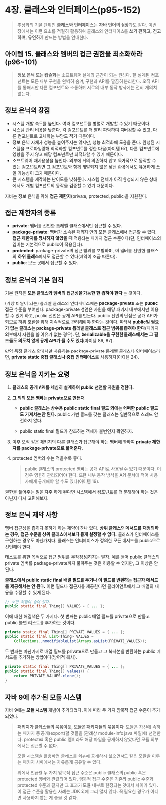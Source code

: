 # 4장. 클래스와 인터페이스(p95~152)

> 추상화의 기본 단위인 **클래스와 인터페이스**는 **자바 언어의 심장**과도 같다. 이번 장에서는 이런 요소를 적절히 활용하여 클래스와 인터페이스를 **쓰기 편하고, 견고하며, 유연하게** 만드는 방법을 안내한다.

## 아이템 15. 클래스와 멤버의 접근 권한을 최소화하라(p96~101)

> **정보 은닉 또는 캡슐화**는 소프트웨어 설계의 근간이 되는 원리다. 잘 설계된 컴포넌트는 모든 내부 구현을 완벽히 숨겨, 구현과 API를 깔끔히 분리한다. 오직 API를 통해서만 다른 컴포넌트와 소통하며 서로의 내부 동작 방식에는 전혀 개의치 않는다.

## 정보 은닉의 장점

- 시스템 개발 속도를 높인다. 여러 컴포넌트를 병렬로 개발할 수 있기 때문이다.
- 시스템 관리 비용을 낮춘다. 각 컴포넌트를 더 빨리 파악하여 디버깅할 수 있고, 다른 컴포넌트로 교체하는 부담도 적기 때문이다.
- 정보 은닉 자체가 성능을 높여주지는 않지만, 성능 최적화에 도움을 준다. 완성된 시스템을 프로파일링해 최적화할 컴포넌트를 정한 다음(아이템 67), 다른 컴포넌트에 영향을 주지 않고 해당 컴포넌트만 최적화할 수 있기 때문이다. 
- 소프트웨어 재사용성을 높인다. 외부에 거의 의존하지 않고 독자적으로 동작할 수 있는 컴포넌트라면 그 컴포넌트와 함께 개발되지 않은 낯선 환경에서도 유용하게 쓰일 가능성이 크기 때문이다.
- 큰 시스템을 제작하는 난이도를 낮춰준다. 시스템 전체가 아직 완성되지 않은 상태에서도 개별 컴포넌트의 동작을 검증할 수 있기 때문이다.

자바는 정보 은닉을 위해 **접근 제한자**(private, protected, public)을 지원한다.

## 접근 제한자의 종류

- **private**: 멤버를 선언한 톱레벨 클래스에서만 접근할 수 있다.
- **package-private**: 멤버가 소속된 패키지 안의 모든  클래스에서 접근할 수 있다. **접근 제한자를 명시하지 않았을 때** 적용되는 패키지 접근 수준이다(단, 인터페이스의 멤버는 기본적으로 public이 적용된다).
- **protected**: package-private의 접근 범위를 포함하며, 이 멤버를 선언한 클래스의 **하위 클래스**에서도 접근할 수 있다(제약이 조금 따른다).
- **public**: 모든 곳에서 접근할 수 있다.

## 정보 은닉의 기본 원칙

기본 원칙은 **모든 클래스와 멤버의 접근성을 가능한 한 좁혀야 한다** 는 것이다.

(가장 바깥이 되는) 톱레벨 클래스와 인터페이스에는 **package-prviate** 또는 **public** 접근 수준을 부여한다. package-private 선언은 자원을 해당 패키지 내부에서만 이용할 수 있게 하고, public 선언은 공개 API를 만든다. public 선언의 단점은 공개 API가 되므로 하위 호환을 위해 지속적으로 관리해줘야 한다는 것이다. 따라서 **public일 필요가 없는 클래스는 package-private 톱레벨 클래스로 접근 범위를 좁혀야 한다**(패키지 외부에서 자원을 쓸 이유가 없는 경우). 단, **Serializable을 구현한 클래스에서는 그 필드들도 의도치 않게 공개 API가 될 수도 있다**(아이템 86, 87).

만약 특정 클래스 안에서만 사용하는 package-private 톱레벨 클래스나 인터페이스라면,  **private static 중첩 클래스나 중첩 인터페이스**로 사용하자(아이템 24).

## 정보 은닉을 지키는 요령

1. **클래스의 공개 API를 세심히 설계하여 public 선언할 자원을 정한다.**

2. **그 외의 모든 멤버는 private으로 만든다**

   - **public 클래스는 상수용 public static final 필드 외에는 어떠한 public 필드도 가져서는 안 된다.** public 가변 필드를 갖는 클래스는 일반적으로 스레드 안전하지 않다.

   - public static final 필드가 참조하는 객체가 불변인지 확인하자.

3. 이후 오직 같은 패키지의 다른 클래스가 접근해야 하는 멤버에 한하여 **private 제한자를 package-private으로 풀어준다**. 

4. protected 멤버의 수는 적을수록 좋다. 

   > public 클래스의 protected 멤버는 공개 API로 사용될 수 있기 때문이다. 이 경우 영원히 관리되어야 한다. 또한 내부 동작 방식을 API 문서에 적어 사용자에게 공개해야 할 수도 있다(아이템 19).

권한을 풀어주는 일을 자주 하게 된다면 시스템에서 컴포넌트를 더 분해해야 하는 것은 아닌지 다시 고민해보자.

## 정보 은닉 제약 사항

멤버 접근성을 좁히지 못하게 하는 제약이 하나 있다. **상위 클래스의 메서드를 재정의하는 경우, 접근 수준을 상위 클래스에서보다 좁게 설정할 수 없다.** 클래스가 인터페이스를 구현하는 경우도 마찬가지다. 클래스는 인터페이스가 정의한 모든 메서드를 public으로 선언해야 한다.

테스트를 위한 목적으로 접근 범위를 무작정 넓히지는 말자. 예를 들어 public 클래스의 private 멤버를 package-private까지 풀어주는 것은 허용할 수 있지만, 그 이상은 안 된다.

**클래스에서 public static final 배열 필드를 두거나 이 필드를 반환하는 접근자 메서드를 제공해서는 안 된다.** 이런 필드나 접근자를 제공한다면 클라이언트에서 그 배열의 내용을 수정할 수 있게 된다.

```java
// 보안 허점이 숨어 있다.
public static final Thing[] VALUES = { ... };
```

이에 대한 해결책은 두 가지다. 첫 번째는 public 배열 필드를 private으로 만들고 public 불변 리스트를 추가하는 것이다.

```java
private static final Thing[] PRIVATE_VALUES = { ... };
public static final List<Thing> VALUES = 
    Collections.unmodifiableList(Arrays.asList(PRIVATE_VALUES));
```

두 번째는 마찬가지로 배열 필드를 private으로 만들고 그 복사본을 반환하는 public 메서드를 추가하는 방법이다(방어적 복사).

```java
private static final Thing[] PRIVATE_VALUES = { ... };
public static final Thing[] values() {
    return PRIVATE_VALUES.clone();
}
```

## 자바 9에 추가된 모듈 시스템

자바 9에는 **모듈 시스템** 개념이 추가되었다. 이에 따라 두 가지 암묵적 접근 수준이 추가되었다.

> **패키지가 클래스들의 묶음이듯, 모듈은 패키지들의 묶음이다.** 모듈은 자신에 속하는 패키지 중 공개(export)할 것들을 (관례상 module-info.java 파일에) 선언한다. protected 혹은 public 멤버라도 해당 파일을 공개하지 않았다면 모듈 외부에서는 접근할 수 없다.
>
> 모듈 시스템을 활용하면 클래스를 외부에 공개하지 않으면서도 같은 모듈을 이루는 패키지 사이에서는 자유롭게 공유할 수 있다.
>
> 위에서 언급한 두 가지 암묵적 접근 수준은 public 클래스의 public 혹은 protected 멤버와 관련되어 있다. 암묵적 접근 수준은 기존의 public 수준과 protected 수준과 같지만 그 효과가 모듈 내부로 한정되는 것에서 차이가 있다. 이 접근 수준을 활용한 사례는 JDK 외에 그리 많지 않다. 꼭 필요한 경우가 아니면 사용하지 않는 게 좋을 것 같다.




